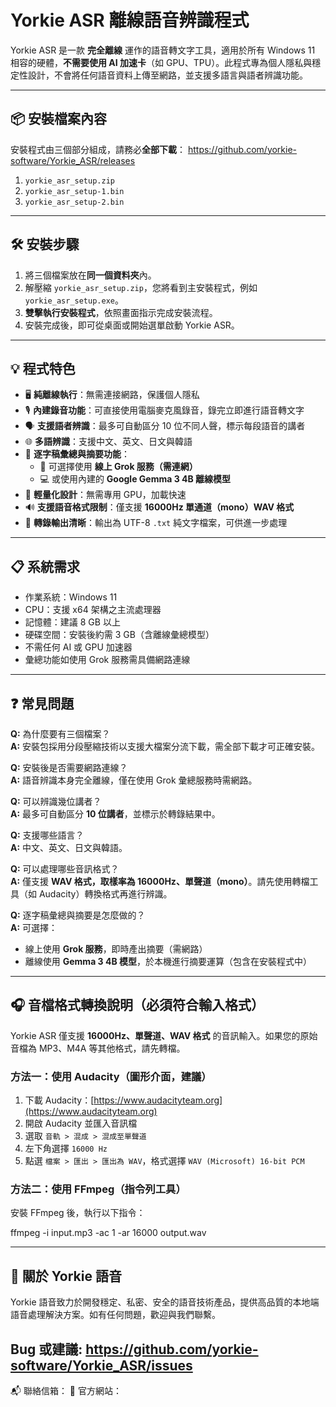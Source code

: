 # Yorkie ASR 離線語音辨識程式

Yorkie ASR 是一款 **完全離線** 運作的語音轉文字工具，適用於所有 Windows 11 相容的硬體，**不需要使用 AI 加速卡**（如 GPU、TPU）。此程式專為個人隱私與穩定性設計，不會將任何語音資料上傳至網路，並支援多語言與語者辨識功能。

---

## 📦 安裝檔案內容

安裝程式由三個部分組成，請務必**全部下載**： https://github.com/yorkie-software/Yorkie_ASR/releases 

1. `yorkie_asr_setup.zip`
2. `yorkie_asr_setup-1.bin`
3. `yorkie_asr_setup-2.bin`

---

## 🛠️ 安裝步驟

1. 將三個檔案放在**同一個資料夾**內。
2. 解壓縮 `yorkie_asr_setup.zip`，您將看到主安裝程式，例如 `yorkie_asr_setup.exe`。
3. **雙擊執行安裝程式**，依照畫面指示完成安裝流程。
4. 安裝完成後，即可從桌面或開始選單啟動 Yorkie ASR。

---

## 💡 程式特色

- 🖥️ **純離線執行**：無需連接網路，保護個人隱私
- 🎙️ **內建錄音功能**：可直接使用電腦麥克風錄音，錄完立即進行語音轉文字
- 🗣️ **支援語者辨識**：最多可自動區分 10 位不同人聲，標示每段語音的講者
- 🌐 **多語辨識**：支援中文、英文、日文與韓語
- 📃 **逐字稿彙總與摘要功能**：
  - 🔗 可選擇使用 **線上 Grok 服務（需連網）**
  - 💻 或使用內建的 **Google Gemma 3 4B 離線模型**
- 💾 **輕量化設計**：無需專用 GPU，加載快速
- 🔊 **支援語音格式限制**：僅支援 **16000Hz 單通道（mono）WAV 格式**
- 📂 **轉錄輸出清晰**：輸出為 UTF-8 `.txt` 純文字檔案，可供進一步處理

---

## 📋 系統需求

- 作業系統：Windows 11
- CPU：支援 x64 架構之主流處理器
- 記憶體：建議 8 GB 以上
- 硬碟空間：安裝後約需 3 GB（含離線彙總模型）
- 不需任何 AI 或 GPU 加速器
- 彙總功能如使用 Grok 服務需具備網路連線

---

## ❓ 常見問題

**Q:** 為什麼要有三個檔案？  
**A:** 安裝包採用分段壓縮技術以支援大檔案分流下載，需全部下載才可正確安裝。

**Q:** 安裝後是否需要網路連線？  
**A:** 語音辨識本身完全離線，僅在使用 Grok 彙總服務時需網路。

**Q:** 可以辨識幾位講者？  
**A:** 最多可自動區分 **10 位講者**，並標示於轉錄結果中。

**Q:** 支援哪些語言？  
**A:** 中文、英文、日文與韓語。

**Q:** 可以處理哪些音訊格式？  
**A:** 僅支援 **WAV 格式，取樣率為 16000Hz、單聲道（mono）**。請先使用轉檔工具（如 Audacity）轉換格式再進行辨識。

**Q:** 逐字稿彙總與摘要是怎麼做的？  
**A:** 可選擇：
- 線上使用 **Grok 服務**，即時產出摘要（需網路）
- 離線使用 **Gemma 3 4B 模型**，於本機進行摘要運算（包含在安裝程式中）

---

## 🎧 音檔格式轉換說明（必須符合輸入格式）

Yorkie ASR 僅支援 **16000Hz、單聲道、WAV 格式** 的音訊輸入。如果您的原始音檔為 MP3、M4A 等其他格式，請先轉檔。

### 方法一：使用 Audacity（圖形介面，建議）

1. 下載 Audacity：[https://www.audacityteam.org](https://www.audacityteam.org)
2. 開啟 Audacity 並匯入音訊檔
3. 選取 `音軌 > 混成 > 混成至單聲道`
4. 左下角選擇 `16000 Hz`
5. 點選 `檔案 > 匯出 > 匯出為 WAV`，格式選擇 `WAV (Microsoft) 16-bit PCM`

### 方法二：使用 FFmpeg（指令列工具）

安裝 FFmpeg 後，執行以下指令：

ffmpeg -i input.mp3 -ac 1 -ar 16000 output.wav

---

## 🐾 關於 Yorkie 語音

Yorkie 語音致力於開發穩定、私密、安全的語音技術產品，提供高品質的本地端語音處理解決方案。如有任何問題，歡迎與我們聯繫。

Bug 或建議: https://github.com/yorkie-software/Yorkie_ASR/issues 
---

📬 聯絡信箱：
🔗 官方網站：
